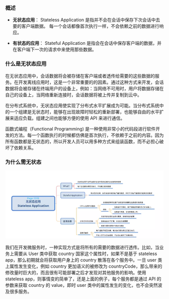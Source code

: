 ### 概述

- **无状态应用**： Stateless Application 是指并不会在会话中保存下次会话中去要的客户端数据。 每一个会话都像首次执行一样，不会依赖之前的数据进行响应。

- **有状态的应用**： Stateful Application 是指会在会话中保存客户端的数据，并在客户端下一次的请求中来使用那些数据。

### 什么是无状态应用

在无状态应用中，会话数据将会被存储在客户端或者透传给需要的这些数据的服务。在开发离线应用时，这是一个非常重要的的因素。通过这种方式来开发，会话数据将会被存储在终端用户的设备上，例如：当网络不可用时，用户将数据存储在自己的设备上，当网络重新连接时，会话数据将被上传并复制到云中。

在分布式系统中，无状态应用使实现了分布式水平扩展成为可能。当分布式系统中的一个组建是无状态时，能够在出现故障时轻松的重新部署，也能够自由的水平扩展来适应负载。组建之间也能够方便的使用 API 来进行通信。

函数式编程（Functional Programming) 是一种使用非常小的代码段进行软件开发的方法。每一个函数执行的时候都仿佛是首次执行，不依赖于之前的内容。因为所有函数都是无状态的，所以开发人员可以用多种方式来组装函数，而不必担心破坏了依赖关系。

### 为什么需无状态

![](../img/13-00000045.png)

我们在开发微服务时，一种实现方式是将所有的需要的数据进行透传。比如，当业务上需要从 User 类中获取 country 国家这个属性时，如果不是基于 stateless app，那么初期就会将获取用户身上的 country 散落在各个服务中。一旦 user 类上属性发生变化，例如 country 更加语义的被修改为 countryCode，那么带来的修改量时巨大的，而且很有可能部署之后才发现对其他服务的影响。使用 stateless app，则事情变的简单了，还是上面的例子，每个服务都是通过 API 的参数来获取 country 的 value，即时 user 类中的属性发生的变化，也不会突然波及很多服务。
